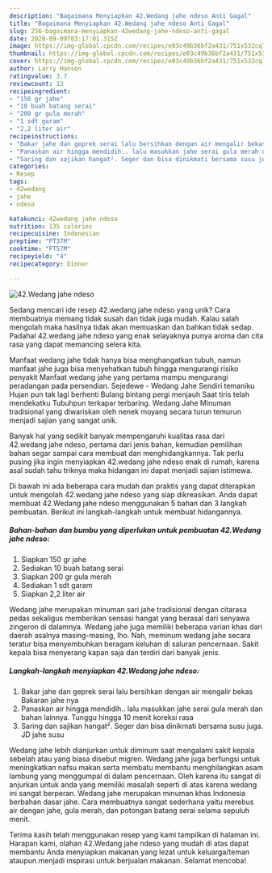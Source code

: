 ```yaml
---
description: "Bagaimana Menyiapkan 42.Wedang jahe ndeso Anti Gagal"
title: "Bagaimana Menyiapkan 42.Wedang jahe ndeso Anti Gagal"
slug: 256-bagaimana-menyiapkan-42wedang-jahe-ndeso-anti-gagal
date: 2020-09-09T03:17:01.315Z
image: https://img-global.cpcdn.com/recipes/e03c49b36bf2a431/751x532cq70/42wedang-jahe-ndeso-foto-resep-utama.jpg
thumbnail: https://img-global.cpcdn.com/recipes/e03c49b36bf2a431/751x532cq70/42wedang-jahe-ndeso-foto-resep-utama.jpg
cover: https://img-global.cpcdn.com/recipes/e03c49b36bf2a431/751x532cq70/42wedang-jahe-ndeso-foto-resep-utama.jpg
author: Larry Hanson
ratingvalue: 3.7
reviewcount: 13
recipeingredient:
- "150 gr jahe"
- "10 buah batang serai"
- "200 gr gula merah"
- "1 sdt garam"
- "2,2 liter air"
recipeinstructions:
- "Bakar jahe dan geprek serai lalu bersihkan dengan air mengalir bekas Bakaran jahe nya"
- "Panaskan air hingga mendidih.. lalu masukkan jahe serai gula merah dan bahan lainnya. Tunggu hingga 10 menit koreksi rasa"
- "Saring dan sajikan hangat². Seger dan bisa dinikmati bersama susu juga. JD jahe susu"
categories:
- Resep
tags:
- 42wedang
- jahe
- ndeso

katakunci: 42wedang jahe ndeso 
nutrition: 135 calories
recipecuisine: Indonesian
preptime: "PT37M"
cooktime: "PT57M"
recipeyield: "4"
recipecategory: Dinner

---
```



![42.Wedang jahe ndeso](https://img-global.cpcdn.com/recipes/e03c49b36bf2a431/751x532cq70/42wedang-jahe-ndeso-foto-resep-utama.jpg)

Sedang mencari ide resep 42.wedang jahe ndeso yang unik? Cara membuatnya memang tidak susah dan tidak juga mudah. Kalau salah mengolah maka hasilnya tidak akan memuaskan dan bahkan tidak sedap. Padahal 42.wedang jahe ndeso yang enak selayaknya punya aroma dan cita rasa yang dapat memancing selera kita.

Manfaat wedang jahe tidak hanya bisa menghangatkan tubuh, namun manfaat jahe juga bisa menyehatkan tubuh hingga mengurangi risiko penyakit Manfaat wedang jahe yang pertama mampu mengurangi peradangan pada persendian. Sejedewe - Wedang Jahe Sendiri temaniku Hujan pun tak lagi berhenti Bulang bintang pergi menjauh Saat tiris telah mendekatku Tubuhpun terkapar terbaring. Wedang Jahe Minuman tradisional yang diwariskan oleh nenek moyang secara turun temurun menjadi sajian yang sangat unik.

Banyak hal yang sedikit banyak mempengaruhi kualitas rasa dari 42.wedang jahe ndeso, pertama dari jenis bahan, kemudian pemilihan bahan segar sampai cara membuat dan menghidangkannya. Tak perlu pusing jika ingin menyiapkan 42.wedang jahe ndeso enak di rumah, karena asal sudah tahu triknya maka hidangan ini dapat menjadi sajian istimewa.


Di bawah ini ada beberapa cara mudah dan praktis yang dapat diterapkan untuk mengolah 42.wedang jahe ndeso yang siap dikreasikan. Anda dapat membuat 42.Wedang jahe ndeso menggunakan 5 bahan dan 3 langkah pembuatan. Berikut ini langkah-langkah untuk membuat hidangannya.

<!--inarticleads1-->

##### Bahan-bahan dan bumbu yang diperlukan untuk pembuatan 42.Wedang jahe ndeso:

1. Siapkan 150 gr jahe
1. Sediakan 10 buah batang serai
1. Siapkan 200 gr gula merah
1. Sediakan 1 sdt garam
1. Siapkan 2,2 liter air


Wedang jahe merupakan minuman sari jahe tradisional dengan citarasa pedas sekaligus memberikan sensasi hangat yang berasal dari senyawa zingeron di dalamnya. Wedang jahe juga memiliki beberapa varian khas dari daerah asalnya masing-masing, lho. Nah, meminum wedang jahe secara teratur bisa menyembuhkan beragam keluhan di saluran pencernaan. Sakit kepala bisa menyerang kapan saja dan terdiri dari banyak jenis. 

<!--inarticleads2-->

##### Langkah-langkah menyiapkan 42.Wedang jahe ndeso:

1. Bakar jahe dan geprek serai lalu bersihkan dengan air mengalir bekas Bakaran jahe nya
1. Panaskan air hingga mendidih.. lalu masukkan jahe serai gula merah dan bahan lainnya. Tunggu hingga 10 menit koreksi rasa
1. Saring dan sajikan hangat². Seger dan bisa dinikmati bersama susu juga. JD jahe susu


Wedang jahe lebih dianjurkan untuk diminum saat mengalami sakit kepala sebelah atau yang biasa disebut migren. Wedang jahe juga berfungsi untuk meningkatkan nafsu makan serta membatu membantu menghilangkan asam lambung yang menggumpal di dalam pencernaan. Oleh karena itu sangat di anjurkan untuk anda yang memiliki masalah seperti di atas karena wedang ini sangat berperan. Wedang jahe merupakan minuman khas Indonesia berbahan dasar jahe. Cara membuatnya sangat sederhana yaitu merebus air dengan jahe, gula merah, dan potongan batang serai selama sepuluh menit. 

Terima kasih telah menggunakan resep yang kami tampilkan di halaman ini. Harapan kami, olahan 42.Wedang jahe ndeso yang mudah di atas dapat membantu Anda menyiapkan makanan yang lezat untuk keluarga/teman ataupun menjadi inspirasi untuk berjualan makanan. Selamat mencoba!
